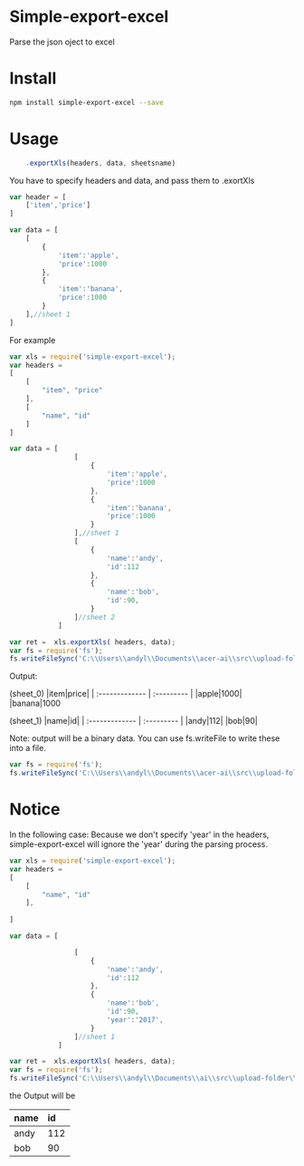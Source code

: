 # Simple-export-excel
Parse the json oject to excel

# Install

```sh
npm install simple-export-excel --save
```

# Usage

```js
    .exportXls(headers, data, sheetsname)
```
You have to specify headers and data, and pass them to .exortXls 
```js
var header = [
    ['item','price']
]

var data = [
    [
        {
            'item':'apple',
            'price':1000
        },
        {
            'item':'banana',
            'price':1000
        }
    ],//sheet 1
]
```
 


For example
```js
var xls = require('simple-export-excel');
var headers = 
[
    [
        "item", "price"
    ],
    [
        "name", "id"
    ]
]

var data = [
                [
                    {
                        'item':'apple',
                        'price':1000
                    },
                    {
                        'item':'banana',
                        'price':1000
                    }
                ],//sheet 1
                [
                    {
                        'name':'andy',
                        'id':112
                    },
                    {
                        'name':'bob',
                        'id':90,
                    }
                ]//sheet 2
            ]

var ret =  xls.exportXls( headers, data);
var fs = require('fs');
fs.writeFileSync('C:\\Users\\andyl\\Documents\\acer-ai\\src\\upload-folder\\test.xlsx',ret,'binary')
```

Output:

(sheet_0)
|item|price|
| :------------- | :--------- |
|apple|1000|
|banana|1000

(sheet_1)
|name|id|
| :------------- | :--------- |
|andy|112|
|bob|90|

Note: output will be a binary data. You can use fs.writeFile to write these into a file. 

```js
var fs = require('fs');
fs.writeFileSync('C:\\Users\\andyl\\Documents\\acer-ai\\src\\upload-folder\\test.xlsx',ret,'binary')
```


# Notice

In the following case:
Because we don't specify 'year' in the headers, simple-export-excel will ignore the 'year'  during the parsing process.


```js
var xls = require('simple-export-excel');
var headers = 
[
    [
        "name", "id"
    ],
 
]

var data = [

                [
                    {
                        'name':'andy',
                        'id':112
                    },
                    {
                        'name':'bob',
                        'id':90,
                        'year':'2017',
                    }
                ]//sheet 1
            ]

var ret =  xls.exportXls( headers, data);
var fs = require('fs');
fs.writeFileSync('C:\\Users\\andyl\\Documents\\ai\\src\\upload-folder\\test.xlsx',ret,'binary')
```

the Output will be


|name|id|
| :------------- | :--------- |
|andy|112|
|bob|90|


